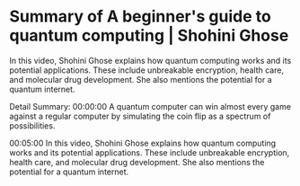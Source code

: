 # Summary of A beginner's guide to quantum computing | Shohini Ghose

In this video, Shohini Ghose explains how quantum computing works and its potential applications. These include unbreakable encryption, health care, and molecular drug development. She also mentions the potential for a quantum internet.

Detail Summary: 
00:00:00
A quantum computer can win almost every game against a regular computer by simulating the coin flip as a spectrum of possibilities.

00:05:00
In this video, Shohini Ghose explains how quantum computing works and its potential applications. These include unbreakable encryption, health care, and molecular drug development. She also mentions the potential for a quantum internet.

